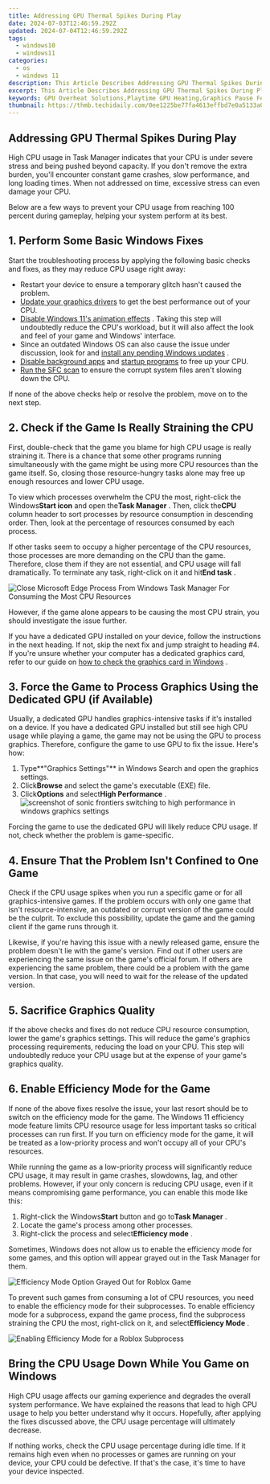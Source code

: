 ```yaml
---
title: Addressing GPU Thermal Spikes During Play
date: 2024-07-03T12:46:59.292Z
updated: 2024-07-04T12:46:59.292Z
tags:
  - windows10
  - windows11
categories:
  - os
  - windows 11
description: This Article Describes Addressing GPU Thermal Spikes During Play
excerpt: This Article Describes Addressing GPU Thermal Spikes During Play
keywords: GPU Overheat Solutions,Playtime GPU Heating,Graphics Pause Fever,Cool GPU Gaming,Thermal GPU Peak,Game GPU Warming,GPU Temp Control
thumbnail: https://thmb.techidaily.com/0ee1225be77fa4613effbd7e0a5133a0aefce994347fcea7074a0ffcc7271165.JPG
---
```


## Addressing GPU Thermal Spikes During Play

 High CPU usage in Task Manager indicates that your CPU is under severe stress and being pushed beyond capacity. If you don't remove the extra burden, you'll encounter constant game crashes, slow performance, and long loading times. When not addressed on time, excessive stress can even damage your CPU.

 Below are a few ways to prevent your CPU usage from reaching 100 percent during gameplay, helping your system perform at its best.

## 1\. Perform Some Basic Windows Fixes

 Start the troubleshooting process by applying the following basic checks and fixes, as they may reduce CPU usage right away:

* Restart your device to ensure a temporary glitch hasn't caused the problem.
* [Update your graphics drivers](https://www.makeuseof.com/update-graphics-drivers-in-windows-10/) to get the best performance out of your CPU.
* [Disable Windows 11's animation effects](https://www.makeuseof.com/windows-11-turn-off-animation-effects/) . Taking this step will undoubtedly reduce the CPU's workload, but it will also affect the look and feel of your game and Windows' interface.
* Since an outdated Windows OS can also cause the issue under discussion, look for and [install any pending Windows updates](https://www.makeuseof.com/windows-11-install-updates/) .
* [Disable background apps](https://www.makeuseof.com/windows-11-disable-background-apps/) and [startup programs](https://www.makeuseof.com/windows-11-disable-startup-programs/) to free up your CPU.
* [Run the SFC scan](https://www.makeuseof.com/system-file-checker-sfc-windows/) to ensure the corrupt system files aren't slowing down the CPU.

 If none of the above checks help or resolve the problem, move on to the next step.

## 2\. Check if the Game Is Really Straining the CPU

 First, double-check that the game you blame for high CPU usage is really straining it. There is a chance that some other programs running simultaneously with the game might be using more CPU resources than the game itself. So, closing those resource-hungry tasks alone may free up enough resources and lower CPU usage.

 To view which processes overwhelm the CPU the most, right-click the Windows**Start icon** and open the**Task Manager** . Then, click the**CPU** column header to sort processes by resource consumption in descending order. Then, look at the percentage of resources consumed by each process.

 If other tasks seem to occupy a higher percentage of the CPU resources, those processes are more demanding on the CPU than the game. Therefore, close them if they are not essential, and CPU usage will fall dramatically. To terminate any task, right-click on it and hit**End task** .

![Close Microsoft Edge Process From Windows Task Manager For Consuming the Most CPU Resources](https://static1.makeuseofimages.com/wordpress/wp-content/uploads/2023/04/close-microsoft-process-from-windows-task-manager.jpg)

 However, if the game alone appears to be causing the most CPU strain, you should investigate the issue further.

 If you have a dedicated GPU installed on your device, follow the instructions in the next heading. If not, skip the next fix and jump straight to heading #4\. If you're unsure whether your computer has a dedicated graphics card, refer to our guide on [how to check the graphics card in Windows](https://www.makeuseof.com/check-graphics-card-model-windows-11/) .

## 3\. Force the Game to Process Graphics Using the Dedicated GPU (if Available)

 Usually, a dedicated GPU handles graphics-intensive tasks if it's installed on a device. If you have a dedicated GPU installed but still see high CPU usage while playing a game, the game may not be using the GPU to process graphics. Therefore, configure the game to use GPU to fix the issue. Here's how:

1. Type**"Graphics Settings"** in Windows Search and open the graphics settings.
2. Click**Browse** and select the game's executable (EXE) file.
3. Click**Options** and select**High Performance** .  
![screenshot of sonic frontiers switching to high performance in windows graphics settings](https://static1.makeuseofimages.com/wordpress/wp-content/uploads/2022/11/screenshot_of_sonic_frontiers_switching_to_high_performance.jpg)

 Forcing the game to use the dedicated GPU will likely reduce CPU usage. If not, check whether the problem is game-specific.

## 4\. Ensure That the Problem Isn't Confined to One Game

 Check if the CPU usage spikes when you run a specific game or for all graphics-intensive games. If the problem occurs with only one game that isn't resource-intensive, an outdated or corrupt version of the game could be the culprit. To exclude this possibility, update the game and the gaming client if the game runs through it.

 Likewise, if you're having this issue with a newly released game, ensure the problem doesn't lie with the game's version. Find out if other users are experiencing the same issue on the game's official forum. If others are experiencing the same problem, there could be a problem with the game version. In that case, you will need to wait for the release of the updated version.

## 5\. Sacrifice Graphics Quality

 If the above checks and fixes do not reduce CPU resource consumption, lower the game's graphics settings. This will reduce the game's graphics processing requirements, reducing the load on your CPU. This step will undoubtedly reduce your CPU usage but at the expense of your game's graphics quality.

## 6\. Enable Efficiency Mode for the Game

 If none of the above fixes resolve the issue, your last resort should be to switch on the efficiency mode for the game. The Windows 11 efficiency mode feature limits CPU resource usage for less important tasks so critical processes can run first. If you turn on efficiency mode for the game, it will be treated as a low-priority process and won't occupy all of your CPU's resources.

 While running the game as a low-priority process will significantly reduce CPU usage, it may result in game crashes, slowdowns, lag, and other problems. However, if your only concern is reducing CPU usage, even if it means compromising game performance, you can enable this mode like this:

1. Right-click the Windows**Start** button and go to**Task Manager** .
2. Locate the game's process among other processes.
3. Right-click the process and select**Efficiency mode** .

 Sometimes, Windows does not allow us to enable the efficiency mode for some games, and this option will appear grayed out in the Task Manager for them.

![Efficiency Mode Option Grayed Out for Roblox Game](https://static1.makeuseofimages.com/wordpress/wp-content/uploads/2023/04/efficiency-mode-option-grayed-out-for-roblox-game.jpg)

 To prevent such games from consuming a lot of CPU resources, you need to enable the efficiency mode for their subprocesses. To enable efficiency mode for a subprocess, expand the game process, find the subprocess straining the CPU the most, right-click on it, and select**Efficiency Mode** .

![Enabling Efficiency Mode for a Roblox Subprocess](https://static1.makeuseofimages.com/wordpress/wp-content/uploads/2023/04/enabling-efficiency-mode-for-a-roblox-subprocess.jpg)

## Bring the CPU Usage Down While You Game on Windows

 High CPU usage affects our gaming experience and degrades the overall system performance. We have explained the reasons that lead to high CPU usage to help you better understand why it occurs. Hopefully, after applying the fixes discussed above, the CPU usage percentage will ultimately decrease.

 If nothing works, check the CPU usage percentage during idle time. If it remains high even when no processes or games are running on your device, your CPU could be defective. If that's the case, it's time to have your device inspected.


<ins class="adsbygoogle"
     style="display:block"
     data-ad-format="autorelaxed"
     data-ad-client="ca-pub-7571918770474297"
     data-ad-slot="1223367746"></ins>



<ins class="adsbygoogle"
     style="display:block"
     data-ad-client="ca-pub-7571918770474297"
     data-ad-slot="8358498916"
     data-ad-format="auto"
     data-full-width-responsive="true"></ins>


